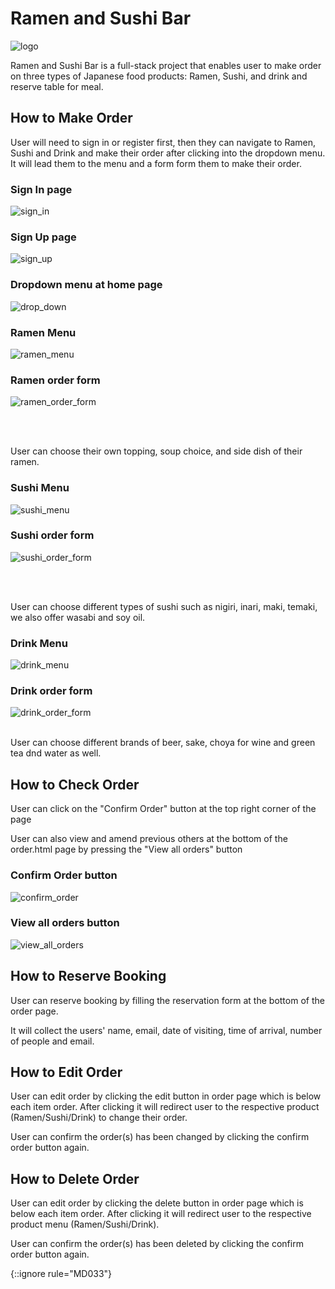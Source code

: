 <h1>Ramen and Sushi Bar</h1>

![logo](static/images/japan-red-cloud.png)

<p>

Ramen and Sushi Bar is a full-stack project that enables user to make order on three types of Japanese food products: Ramen, Sushi, and drink and reserve table for meal.

</p>

<h2>How to Make Order</h2>

<p>User will need to sign in or register first, then they can navigate to Ramen, Sushi and Drink and make their order after clicking into the dropdown menu. It will lead them to the menu and a form form them to make their order.</p>

<h3>Sign In page</h3>

![sign_in](static/documentations/sign_in.png)

<h3>Sign Up page</h3>

![sign_up](static/documentations/sign_up.png)

<h3>Dropdown menu at home page</h3>

![drop_down](static/documentations/dropdown_menu.png)

<h3>Ramen Menu</h3>

![ramen_menu](static/documentations/ramen_menu.png)

<h3>Ramen order form</h3>

![ramen_order_form](static/documentations/ramen_order_form.png)

<br>
<br>
<p>User can choose their own topping, soup choice, and side dish of their ramen.</p>

<h3>Sushi Menu</h3>

![sushi_menu](static/documentations/sushi_menu.png)

<h3>Sushi order form</h3>

![sushi_order_form](static/documentations/sushi_order_form.png)

<br>
<br>
<p>User can choose different types of sushi such as nigiri, inari, maki, temaki, we also offer wasabi and soy oil.</p>

<h3>Drink Menu</h3>

![drink_menu](static/documentations/drink_menu.png)

<h3>Drink order form</h3>

![drink_order_form](static/documentations/drink_order_form.png)
<br>
<br>
<p>User can choose different brands of beer, sake, choya for wine and green tea dnd water as well.</p>

<h2>How to Check Order</h2>

<p>User can click on the "Confirm Order" button at the top right corner of the page</p>
<p>User can also view and amend previous others at the bottom of the order.html page by pressing the "View all orders" button</p>

<h3>Confirm Order button</h3>

![confirm_order](static/documentations/confirm_order.png)

<h3>View all orders button </h3>

![view_all_orders](static/documentations/view_all_order.png)

<h2>How to Reserve Booking</h2>
<p>User can reserve booking by filling the reservation form at the bottom of the order page.</p>
<p>It will collect the users' name, email, date of visiting, time of arrival, number of people and email.</p>

<h2>How to Edit Order</h2>
<p>User can edit order by clicking the edit button in order page which is below each item order. After clicking it will redirect user to the respective product (Ramen/Sushi/Drink) to change their order.</p>

<p>User can confirm the order(s) has been changed by clicking the confirm order button again.</p>

<h2>How to Delete Order</h2>
<p>User can edit order by clicking the delete button in order page which is below each item order. After clicking it will redirect user to the respective product menu (Ramen/Sushi/Drink).</p>

<p>User can confirm the order(s) has been deleted by clicking the confirm order button again.</p>

{::ignore rule="MD033"}